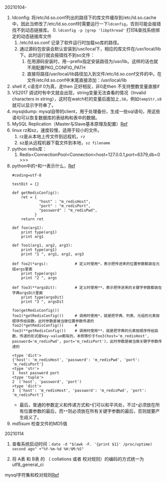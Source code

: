 20210104-
1. ldconfig: 将/etc/ld.so.conf列出的路径下的库文件缓存到/etc/ld.so.cache中，因此当修改了/etc/ld.so.conf时需要运行一下`ldconfig`，否则可能会报错找不到动态链接库。
    0. `ldconfig -p |grep 'libpthread'` 打印&查找系统绑定的动态链接库文件
    1. /etc/ld.so.conf 记录了软件运行时加载so库的路径。
    2. 通过源码包安装会默认安装到/usr/local下，相应的库文件在/usr/local/lib下。此时运行就会报错找不到so文件：
        1. 在用源码安装时，用--prefix指定安装路径为/usr/lib。这样的话也就不用配置PKG_CONFIG_PATH
        2. 直接将路径/usr/local/lib路径加入到文件/etc/ld.so.conf文件的中。在文件/etc/ld.so.conf中末尾直接添加：/usr/local/lib
2. shell if, c语言if 0为真，走then  正好相反，非0走then  不支持整数变量直接if
3. VS2017 调试时有中文就会出现，string变量无法查看的情况（Invalid characters in string），这时在watch栏的变量后面加上`,S8`，例如`tempStr,s8`就可以显示字符串了。
4. mysqldump: mysql自带的client，用于处理备份，生成一些sql语句，用这些语句可以恢复数据库的表结构和表中的数据。
5. MySQL Replication（Master与Slave基本原理及配置）[Ref](https://blog.csdn.net/weiwei101117/article/details/52038330)
6. linux rz和sz，速度较慢，适用于较小的文件。
    1. rz是从本地上传文件到远程机，`rz`
    2. sz是从远程机器下载文件到本地，`sz filename`
7. python redis库：
    1. Redis<ConnectionPool<Connection<host=127.0.0.1,port=6379,db=0>>>
8. python中的`*`和`**`表示什么，[Ref](https://www.cnblogs.com/DLarTisan/p/11819917.html)
    ```
    #coding=utf-8

    testDit = {}

    def getRedisConfig():
        ret = { 
                "host" : "m_redisHost",
                "port" : "m_redisPort",
                "password" : "m_redisPwd",
              }   
        return ret 

    def foo(arg1):
        print type(arg1)
        print arg1

    def foo1(arg1, arg2, arg3):
        print type(arg1)
        print "1 ", arg1, arg2, arg3

    def foo2(*args):            # 定义时使用*，表示把传进来的位置参数都装在元组args里面
        print type(args)
        print "2 ", args

    def foo3(**argsDit):        # 定义时使用**，表示把传进来的关键字参数都装在字典argsDit里面
        print type(argsDit)
        print "3 ", argsDit

    foo(getRedisConfig())
    foo1(*getRedisConfig())     # 调用时使用*，就是把字典、列表、元组的元素按顺序传给函数，此时参数是被当做位置参数传递的
    foo2(*getRedisConfig())     # 
    foo3(**getRedisConfig())    # 调用时使用**，就是把字典的元素按顺序传给函数，传递的形式是key-value都有的，本例等价于foo3(host='m_redisHost', password='m_redisPwd', port='m_redisPort')，此时参数是被当做关键字参数传递的
    ```
    ```运行结果：
    <type 'dict'>
    {'host': 'm_redisHost', 'password': 'm_redisPwd', 'port': 'm_redisPort'}
    <type 'str'>
    1  host password port
    <type 'tuple'>
    2  ('host', 'password', 'port')
    <type 'dict'>
    3  {'host': 'm_redisHost', 'password': 'm_redisPwd', 'port': 'm_redisPort'}
    ```
    - 最后，普通的参数定义和传递方式和`*`们可以和平共处，不过`*`必须放在所有位置参数的最后，而`**`则必须放在所有关键字参数的最后，否则就要产生歧义了。
9. md5sum 检查文件的MD5值

20210114
1. 查看系统启动时间：`date -d "$(awk -F. '{print $1}' /proc/uptime) second ago" +"%Y-%m-%d %H:%M:%S"`
    
2. 将 A表 和 B表 的 （ collations 或者 校对规则）的编码的方式统一为 utf8_general_ci

mysql字符集和校对规则[Ref](https://www.jb51.net/article/30865.htm)




























